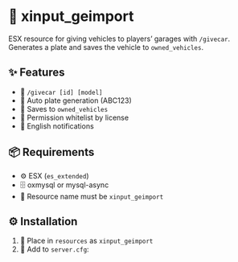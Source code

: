 # 🚗 xinput_geimport

ESX resource for giving vehicles to players’ garages with `/givecar`. Generates a plate and saves the vehicle to `owned_vehicles`.

## ✨ Features
- 📝 `/givecar [id] [model]`
- 🔢 Auto plate generation (ABC123)
- 💾 Saves to `owned_vehicles`
- 🔐 Permission whitelist by license
- 📢 English notifications

## 📦 Requirements
- ⚙️ ESX (`es_extended`)
- 🗄️ oxmysql or mysql-async
- 🛑 Resource name must be `xinput_geimport`

## ⚙️ Installation
1. 📂 Place in `resources` as `xinput_geimport`
2. 📝 Add to `server.cfg`:
